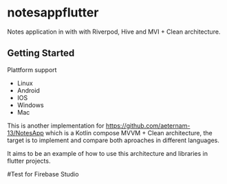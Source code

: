 # notesappflutter

Notes application in with with Riverpod, Hive and MVI + Clean architecture.

## Getting Started

Plattform support
* Linux
* Android
* IOS
* Windows
* Mac

This is another implementation for https://github.com/aeternam-13/NotesApp which is a Kotlin compose MVVM + Clean architecture, the target is to implement and compare both aproaches in different languages.

It aims to be an example of how to use this architecture and libraries in flutter projects.

#Test for Firebase Studio